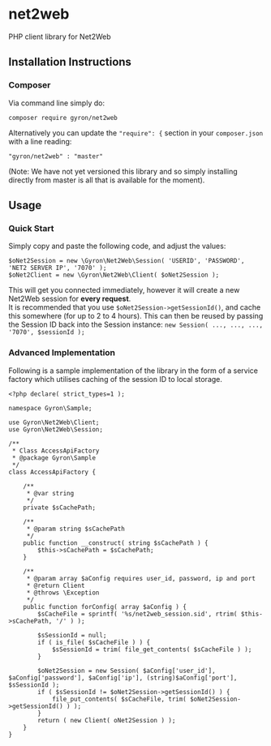 # net2web
PHP client library for Net2Web


## Installation Instructions
### Composer
Via command line simply do:  
```
composer require gyron/net2web
```

Alternatively you can update the `"require": {` section in your `composer.json` with a line reading:
```
"gyron/net2web" : "master"
```
(Note: We have not yet versioned this library and so simply installing directly from master is all that is available for the moment).

## Usage
### Quick Start
Simply copy and paste the following code, and adjust the values:
```
$oNet2Session = new \Gyron\Net2Web\Session( 'USERID', 'PASSWORD', 'NET2 SERVER IP', '7070' );
$oNet2Client = new \Gyron\Net2Web\Client( $oNet2Session );
```
  
This will get you connected immediately, however it will create a new Net2Web session for **every request**.  
It is recommended that you use `$oNet2Session->getSessionId()`, and cache this somewhere (for up to 2 to 4 hours). This can then be reused by passing the Session ID back into the Session instance: `new Session( ..., ..., ..., '7070', $sessionId );`

### Advanced Implementation
Following is a sample implementation of the library in the form of a service factory which utilises caching of the session ID to local storage.
```
<?php declare( strict_types=1 );

namespace Gyron\Sample;

use Gyron\Net2Web\Client;
use Gyron\Net2Web\Session;

/**
 * Class AccessApiFactory
 * @package Gyron\Sample
 */
class AccessApiFactory {

	/**
	 * @var string
	 */
	private $sCachePath;

	/**
	 * @param string $sCachePath
	 */
	public function __construct( string $sCachePath ) {
		$this->sCachePath = $sCachePath;
	}

	/**
	 * @param array $aConfig requires user_id, password, ip and port
	 * @return Client
	 * @throws \Exception
	 */
	public function forConfig( array $aConfig ) {
		$sCacheFile = sprintf( '%s/net2web_session.sid', rtrim( $this->sCachePath, '/' ) );

		$sSessionId = null;
		if ( is_file( $sCacheFile ) ) {
			$sSessionId = trim( file_get_contents( $sCacheFile ) );
		}

		$oNet2Session = new Session( $aConfig['user_id'], $aConfig['password'], $aConfig['ip'], (string)$aConfig['port'], $sSessionId );
		if ( $sSessionId != $oNet2Session->getSessionId() ) {
			file_put_contents( $sCacheFile, trim( $oNet2Session->getSessionId() ) );
		}
		return ( new Client( oNet2Session ) );
	}
}
```
